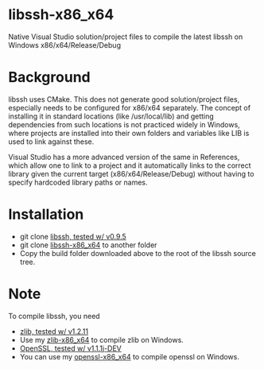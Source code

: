 # libssh-x86_x64
Native Visual Studio solution/project files to compile the latest
libssh on Windows x86/x64/Release/Debug

# Background #
libssh uses CMake. This does not generate good solution/project files,
especially needs to be configured for x86/x64 separately. The concept
of installing it in standard locations (like /usr/local/lib) and
getting dependencies from such locations is not practiced widely in
Windows, where projects are installed into their own folders and
variables like LIB is used to link against these.

Visual Studio has a more advanced version of the same in References,
which allow one to link to a project and it automatically links to the
correct library given the current target (x86/x64/Release/Debug)
without having to specify hardcoded library paths or names.

# Installation #

  * git clone [libssh, tested w/ v0.9.5](https://git.libssh.org/projects/libssh.git/)
  * git clone [libssh-x86_x64](https://github.com/sridharb1/libssh-x86_x64.git)
    to another folder
  * Copy the build folder downloaded above to the root of the libssh
    source tree.

# Note #

To compile libssh, you need 

  * [zlib, tested w/ v1.2.11](https://github.com/madler/zlib)
  * Use my [zlib-x86_x64](https://github.com/sridharb1/zlib-x86_x64) to compile zlib on Windows.
  * [OpenSSL, tested w/ v1.1.1j-DEV](https://github.com/openssl/openssl)
  * You can use my [openssl-x86_x64](https://github.com/sridharb1/openssl-x86_x64) to compile openssl on Windows.

